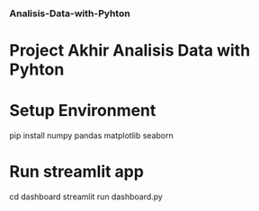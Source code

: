 ### Analisis-Data-with-Pyhton
# Project Akhir Analisis Data with Pyhton

# Setup Environment
pip install numpy pandas matplotlib seaborn   

# Run streamlit app
cd dashboard
streamlit run dashboard.py

